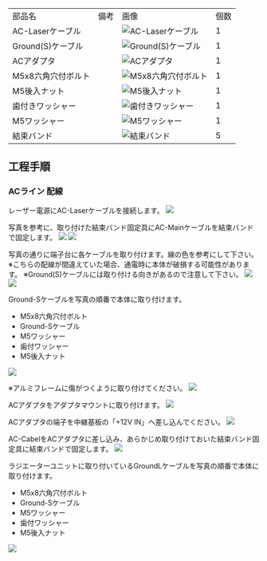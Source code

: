 <table class="packing-list">
    <tbody>
        <tr>
            <td>部品名</td>
            <td>備考</td>
            <td class="packing-img">画像</td>
            <td>個数</td>
        </tr>
        <tr>
            <td>AC-Laserケーブル</td>
            <td></td>
            <td><img src="./images/packing/172.jpg" alt="AC-Laserケーブル"/></td>
            <td>1</td>
        </tr>
        <tr>
            <td>Ground(S)ケーブル</td>
            <td></td>
            <td><img src="./images/packing/185.jpg" alt="Ground(S)ケーブル"/></td>
            <td>1</td>
        </tr>
        <tr>
            <td>ACアダプタ</td>
            <td></td>
            <td><img src="./images/packing/AC-Adapter.jpg" alt="ACアダプタ"/></td>
            <td>1</td>
        </tr>
        <tr>
            <td>M5x8六角穴付ボルト</td>
            <td></td>
            <td><img src="./images/packing/144.jpg" alt="M5x8六角穴付ボルト"/></td>
            <td>1</td>
        </tr>
        <tr>
            <td>M5後入ナット</td>
            <td></td>
            <td><img src="./images/packing/139.jpg" alt="M5後入ナット"/></td>
            <td>1</td>
        </tr>
        <tr>
            <td>歯付きワッシャー</td>
            <td></td>
            <td><img src="./images/packing/194.jpg" alt="歯付きワッシャー"/></td>
            <td>1</td>
        </tr>
        <tr>
            <td>M5ワッシャー</td>
            <td></td>
            <td><img src="./images/packing/140.jpg" alt="M5ワッシャー"/></td>
            <td>1</td>
        </tr>
        <tr>
            <td>結束バンド</td>
            <td></td>
            <td><img src="./images/packing/120.jpg" alt="結束バンド"/></td>
            <td>5</td>
        </tr>
    </tbody>
</table>

## 工程手順

### ACライン 配線

レーザー電源にAC-Laserケーブルを接続します。
<img src="./images/022/IMG_1995.jpg"/>

写真を参考に、取り付けた結束バンド固定具にAC-Mainケーブルを結束バンドで固定します。
<img src="./images/022/IMG_1999.jpg"/>
<img src="./images/022/IMG_2000.jpg"/>

写真の通りに端子台に各ケーブルを取り付けます。線の色を参考にして下さい。
※こちらの配線が間違えていた場合、通電時に本体が破損する可能性があります。
※Ground(S)ケーブルには取り付ける向きがあるので注意して下さい。
<img src="./images/022/IMG_2002.jpg"/>
<img src="./images/022/008.jpg"/>

Ground-Sケーブルを写真の順番で本体に取り付けます。
- M5x8六角穴付ボルト
- Ground-Sケーブル
- M5ワッシャー
- 歯付ワッシャー
- M5後入ナット
<img src="./images/022/IMG_1497.jpg"/>

※アルミフレームに傷がつくように取り付けてください。
<img src="./images/022/IMG_2004.jpg"/>

ACアダプタをアダプタマウントに取り付けます。
<img src="./images/022/IMG_2008.jpg"/>

ACアダプタの端子を中継基板の「+12V IN」へ差し込んでください。
<img src="./images/022/IMG_2014.jpg"/>

AC-CabelをACアダプタに差し込み、あらかじめ取り付けておいた結束バンド固定具に結束バンドで固定します。
<img src="./images/022/IMG_2017.jpg"/>

ラジエーターユニットに取り付いているGroundLケーブルを写真の順番で本体に取り付けます。
- M5x8六角穴付ボルト
- Ground-Sケーブル
- M5ワッシャー
- 歯付ワッシャー
- M5後入ナット
<img src="./images/022/IMG_1497-2.jpg"/>
